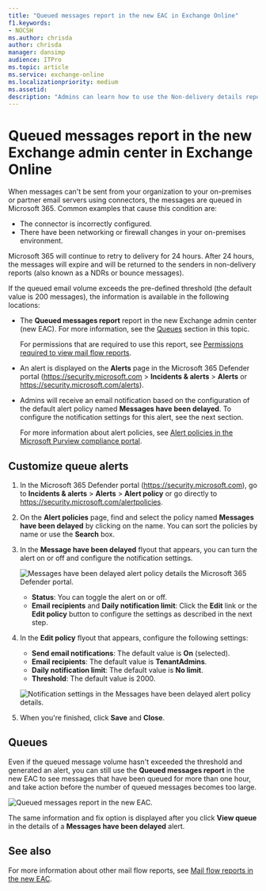 ```yaml
---
title: "Queued messages report in the new EAC in Exchange Online"
f1.keywords:
- NOCSH
ms.author: chrisda
author: chrisda
manager: dansimp
audience: ITPro
ms.topic: article
ms.service: exchange-online
ms.localizationpriority: medium
ms.assetid:
description: "Admins can learn how to use the Non-delivery details report in the new Exchange admin center to monitor outbound messages that were sent over connectors from your organization that have been delayed for over an hour."
---
```


# Queued messages report in the new Exchange admin center in Exchange Online

When messages can't be sent from your organization to your on-premises or partner email servers using connectors, the messages are queued in Microsoft 365. Common examples that cause this condition are:

- The connector is incorrectly configured.
- There have been networking or firewall changes in your on-premises environment.

Microsoft 365 will continue to retry to delivery for 24 hours. After 24 hours, the messages will expire and will be returned to the senders in non-delivery reports (also known as a NDRs or bounce messages).

If the queued email volume exceeds the pre-defined threshold (the default value is 200 messages), the information is available in the following locations:

- The **Queued messages report** report in the new Exchange admin center (new EAC). For more information, see the [Queues](#queues) section in this topic.

  For permissions that are required to use this report, see [Permissions required to view mail flow reports](mail-flow-reports.md#permissions-required-to-view-mail-flow-reports).

- An alert is displayed on the **Alerts** page in the Microsoft 365 Defender portal (<https://security.microsoft.com> \> **Incidents & alerts** \> **Alerts** or <https://security.microsoft.com/alerts>).
- Admins will receive an email notification based on the configuration of the default alert policy named **Messages have been delayed**. To configure the notification settings for this alert, see the next section.

  For more information about alert policies, see [Alert policies in the Microsoft Purview compliance portal](/microsoft-365/compliance/alert-policies).

## Customize queue alerts

1. In the Microsoft 365 Defender portal (<https://security.microsoft.com>), go to **Incidents & alerts** \> **Alerts** \> **Alert policy** or go directly to <https://security.microsoft.com/alertpolicies>.

2. On the **Alert policies** page, find and select the policy named **Messages have been delayed** by clicking on the name. You can sort the policies by name or use the **Search** box.

3. In the **Message have been delayed** flyout that appears, you can turn the alert on or off and configure the notification settings.

   ![Messages have been delayed alert policy details the Microsoft 365 Defender portal.](../../media/mfr-queued-messages-alert-policy.png)

   - **Status**: You can toggle the alert on or off.
   - **Email recipients** and **Daily notification limit**: Click the **Edit** link or the **Edit policy** button to configure the settings as described in the next step.

4. In the **Edit policy** flyout that appears, configure the following settings:
   - **Send email notifications**: The default value is **On** (selected).
   - **Email recipients**: The default value is **TenantAdmins**.
   - **Daily notification limit**: The default value is **No limit**.
   - **Threshold**: The default value is 2000.

   ![Notification settings in the Messages have been delayed alert policy details.](../../media/mfr-queued-messages-alert-policy-notification-settings.png)

5. When you're finished, click **Save** and **Close**.

## Queues

Even if the queued message volume hasn't exceeded the threshold and generated an alert, you can still use the **Queued messages report** in the new EAC to see messages that have been queued for more than one hour, and take action before the number of queued messages becomes too large.

![Queued messages report in the new EAC.](../../media/mfr-queued-messages-report.png)

The same information and fix option is displayed after you click **View queue** in the details of a **Messages have been delayed** alert.

## See also

For more information about other mail flow reports, see [Mail flow reports in the new EAC](mail-flow-reports.md).
